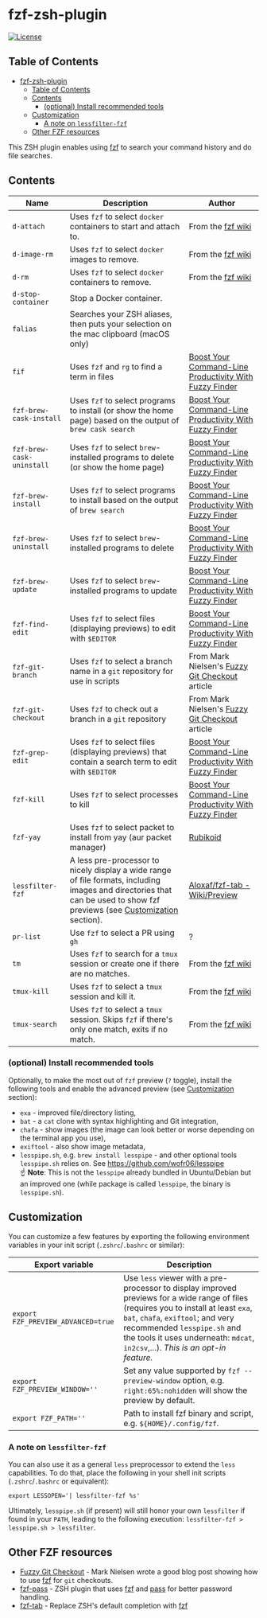 # fzf-zsh-plugin

[![License](https://img.shields.io/badge/License-Apache%202.0-blue.svg)](https://opensource.org/licenses/Apache-2.0)

<!-- START doctoc generated TOC please keep comment here to allow auto update -->
<!-- DON'T EDIT THIS SECTION, INSTEAD RE-RUN doctoc TO UPDATE -->
## Table of Contents

- [fzf-zsh-plugin](#fzf-zsh-plugin)
  - [Table of Contents](#table-of-contents)
  - [Contents](#contents)
    - [(optional) Install recommended tools](#optional-install-recommended-tools)
  - [Customization](#customization)
    - [A note on `lessfilter-fzf`](#a-note-on-lessfilter-fzf)
  - [Other FZF resources](#other-fzf-resources)

<!-- END doctoc generated TOC please keep comment here to allow auto update -->

This ZSH plugin enables using [fzf](https://github.com/junegunn/fzf) to search your command history and do file searches.

## Contents

| Name                      | Description                                                                                                                                                                                | Author                                                                                                                                                      |
| ------------------------- | ------------------------------------------------------------------------------------------------------------------------------------------------------------------------------------------ | ----------------------------------------------------------------------------------------------------------------------------------------------------------- |
| `d-attach`                | Uses `fzf` to select `docker` containers to start and attach to.                                                                                                                           | From the [fzf wiki](https://github.com/junegunn/fzf/wiki/examples)                                                                                          |
| `d-image-rm`              | Uses `fzf` to select `docker` images to remove.                                                                                                                                            | From the [fzf wiki](https://github.com/junegunn/fzf/wiki/examples)                                                                                          |
| `d-rm`                    | Uses `fzf` to select `docker` containers to remove.                                                                                                                                        | From the [fzf wiki](https://github.com/junegunn/fzf/wiki/examples)                                                                                          |
| `d-stop-container`        | Stop a Docker container.                                                                                                                                                                   |                                                                                                                                                             |
| `falias`                  | Searches your ZSH aliases, then puts your selection on the mac clipboard (macOS only)                                                                                                      |                                                                                                                                                             |
| `fif`                     | Uses `fzf` and `rg` to find a term in files                                                                                                                                                | [Boost Your Command-Line Productivity With Fuzzy Finder](https://betterprogramming.pub/boost-your-command-line-productivity-with-fuzzy-finder-985aa162ba5d) |
| `fzf-brew-cask-install`   | Uses `fzf` to select programs to install (or show the home page) based on the output of `brew cask search`                                                                                 | [Boost Your Command-Line Productivity With Fuzzy Finder](https://betterprogramming.pub/boost-your-command-line-productivity-with-fuzzy-finder-985aa162ba5d) |
| `fzf-brew-cask-uninstall` | Uses `fzf` to select `brew`-installed programs to delete (or show the home page)                                                                                                           | [Boost Your Command-Line Productivity With Fuzzy Finder](https://betterprogramming.pub/boost-your-command-line-productivity-with-fuzzy-finder-985aa162ba5d) |
| `fzf-brew-install`        | Uses `fzf` to select programs to install based on the output of `brew search`                                                                                                              | [Boost Your Command-Line Productivity With Fuzzy Finder](https://betterprogramming.pub/boost-your-command-line-productivity-with-fuzzy-finder-985aa162ba5d) |
| `fzf-brew-uninstall`      | Uses `fzf` to select `brew`-installed programs to delete                                                                                                                                   | [Boost Your Command-Line Productivity With Fuzzy Finder](https://betterprogramming.pub/boost-your-command-line-productivity-with-fuzzy-finder-985aa162ba5d) |
| `fzf-brew-update`         | Uses `fzf` to select `brew`-installed programs to update                                                                                                                                   | [Boost Your Command-Line Productivity With Fuzzy Finder](https://betterprogramming.pub/boost-your-command-line-productivity-with-fuzzy-finder-985aa162ba5d) |
| `fzf-find-edit`           | Uses `fzf` to select files (displaying previews) to edit with `$EDITOR`                                                                                                                    | [Boost Your Command-Line Productivity With Fuzzy Finder](https://betterprogramming.pub/boost-your-command-line-productivity-with-fuzzy-finder-985aa162ba5d) |
| `fzf-git-branch`          | Uses `fzf` to select a branch name in a `git` repository for use in scripts                                                                                                                | From Mark Nielsen's [Fuzzy Git Checkout](https://polothy.github.io/post/2019-08-19-fzf-git-checkout/) article                                               |
| `fzf-git-checkout`        | Uses `fzf` to check out a branch in a `git` repository                                                                                                                                     | From Mark Nielsen's [Fuzzy Git Checkout](https://polothy.github.io/post/2019-08-19-fzf-git-checkout/) article                                               |
| `fzf-grep-edit`           | Uses `fzf` to select files (displaying previews) that contain a search term to edit with `$EDITOR`                                                                                         | [Boost Your Command-Line Productivity With Fuzzy Finder](https://betterprogramming.pub/boost-your-command-line-productivity-with-fuzzy-finder-985aa162ba5d) |
| `fzf-kill`                | Uses `fzf` to select processes to kill                                                                                                                                                     | [Boost Your Command-Line Productivity With Fuzzy Finder](https://betterprogramming.pub/boost-your-command-line-productivity-with-fuzzy-finder-985aa162ba5d) |
| `fzf-yay`                 | Uses `fzf` to select packet to install from yay (aur packet manager)                                                                                                                       | [Rubikoid](https://github.com/Rubikoid)                                                                                                                     |
| `lessfilter-fzf`          | A less pre-processor to nicely display a wide range of file formats, including images and directories that can be used to show fzf previews (see [Customization](#customization) section). | [Aloxaf/fzf-tab - Wiki/Preview](https://github.com/Aloxaf/fzf-tab/wiki/Preview)                                                                             |
| `pr-list`                 | Use `fzf` to select a PR using `gh`                                                                                                                                                        | ?                                                                                                                                                           |
| `tm`                      | Uses `fzf` to search for a `tmux` session or create one if there are no matches.                                                                                                           | From the [fzf wiki](https://github.com/junegunn/fzf/wiki/examples)                                                                                          |
| `tmux-kill`               | Uses `fzf` to select a `tmux` session and kill it.                                                                                                                                         | From the [fzf wiki](https://github.com/junegunn/fzf/wiki/examples)                                                                                          |
| `tmux-search`             | Uses `fzf` to select a `tmux` session. Skips `fzf` if there's only one match, exits if no match.                                                                                           | From the [fzf wiki](https://github.com/junegunn/fzf/wiki/examples)                                                                                          |

### (optional) Install recommended tools

Optionally, to make the most out of `fzf` preview (`?` toggle), install the following tools and enable the advanced preview (see [Customization](#customization) section):

- `exa` - improved file/directory listing,
- `bat` - a `cat` clone with syntax highlighting and Git integration,
- `chafa` - show images (the image can look better or worse depending on the terminal app you use),
- `exiftool` - also show image metadata,
- `lesspipe.sh`, e.g. `brew install lesspipe` - and other optional tools `lesspipe.sh` relies on. See <https://github.com/wofr06/lesspipe>  
  ☝ **Note**: This is not the `lesspipe` already bundled in Ubuntu/Debian but an improved one (while package is called `lesspipe`, the binary is `lesspipe.sh`).

## Customization

You can customize a few features by exporting the following environment variables in your init script (`.zshrc`/`.bashrc` or similar):

| Export variable                    | Description                                                                                                                                                                                                                                                                                  |
| ---------------------------------- | -------------------------------------------------------------------------------------------------------------------------------------------------------------------------------------------------------------------------------------------------------------------------------------------- |
| `export FZF_PREVIEW_ADVANCED=true` | Use `less` viewer with a pre-processor to display improved previews for a wide range of files (requires you to install at least `exa`, `bat`, `chafa`, `exiftool`; and very recommended `lesspipe.sh` and the tools it uses underneath: `mdcat`, `in2csv`,...). _This is an opt-in feature._ |
| `export FZF_PREVIEW_WINDOW=''`     | Set any value supported by `fzf --preview-window` option, e.g. `right:65%:nohidden` will show the preview by default.                                                                                                                                                                        |
| `export FZF_PATH=''`               | Path to install fzf binary and script, e.g. `${HOME}/.config/fzf`.                                                                                                                                                                                                                           |

### A note on `lessfilter-fzf`

You can also use it as a general `less` preprocessor to extend the `less` capabilities. To do that, place the following in your shell init scripts (`.zshrc`/`.bashrc` or equivalent):

```shell
export LESSOPEN='| lessfilter-fzf %s'
```

Ultimately, `lesspipe.sh` (if present) will still honor your own `lessfilter` if found in your `PATH`, leading to the following execution: `lessfilter-fzf > lesspipe.sh > lessfilter`.

## Other FZF resources

- [Fuzzy Git Checkout](https://polothy.github.io/post/2019-08-19-fzf-git-checkout/) - Mark Nielsen wrote a good blog post showing how to use [fzf](https://github.com/junegunn/fzf) for `git` checkouts.
- [fzf-pass](https://github.com/smeagol74/zsh-fzf-pass) - ZSH plugin that uses [fzf](https://github.com/junegunn/fzf) and [pass](https://www.passwordstore.org/) for better password handling.
- [fzf-tab](https://github.com/Aloxaf/fzf-tab) - Replace ZSH's default completion with [fzf](https://github.com/junegunn/fzf)
